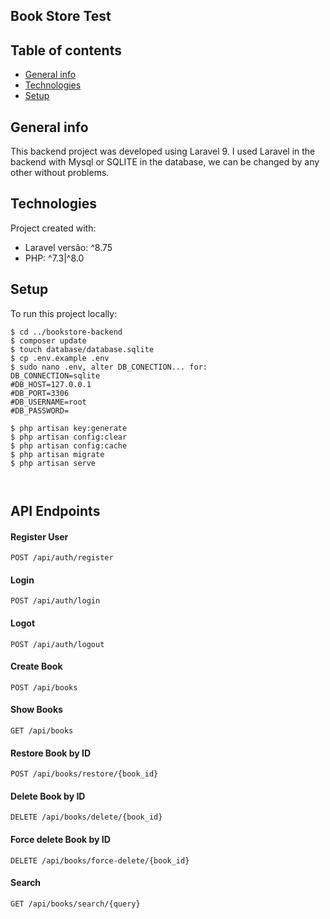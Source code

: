 <h2>Book Store Test</h2>

## Table of contents
* [General info](#general-info)
* [Technologies](#technologies)
* [Setup](#setup)

## General info
This backend project was developed using Laravel 9. I used Laravel in the backend with Mysql or SQLITE in the database, we can be changed by any other without problems.

	
## Technologies
Project created with:
* Laravel versão: ^8.75
* PHP: ^7.3|^8.0 
	
## Setup
To run this project locally:

```
$ cd ../bookstore-backend
$ composer update
$ touch database/database.sqlite
$ cp .env.example .env
$ sudo nano .env, alter DB_CONECTION... for: 
DB_CONNECTION=sqlite
#DB_HOST=127.0.0.1
#DB_PORT=3306
#DB_USERNAME=root
#DB_PASSWORD=

$ php artisan key:generate
$ php artisan config:clear
$ php artisan config:cache
$ php artisan migrate
$ php artisan serve



```

## API Endpoints
#### Register User
```http
POST /api/auth/register
```
#### Login
```http
POST /api/auth/login
```
#### Logot
```http
POST /api/auth/logout
```
#### Create Book
```http
POST /api/books
```
#### Show Books
```http
GET /api/books
```
#### Restore Book by ID
```http
POST /api/books/restore/{book_id}
```
#### Delete Book by ID
```http
DELETE /api/books/delete/{book_id}
```
#### Force delete Book by ID
```http
DELETE /api/books/force-delete/{book_id}
```
#### Search
```http
GET /api/books/search/{query}
```

